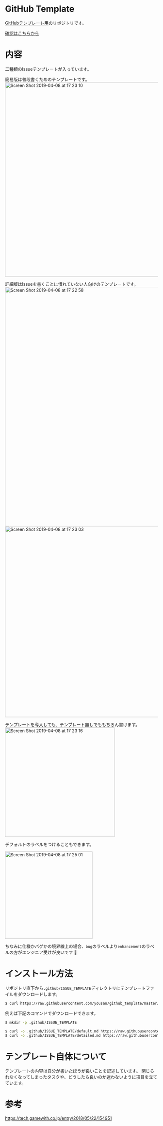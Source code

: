 # GitHub Template

[GitHubテンプレート用](https://help.github.com/en/articles/manually-creating-a-single-issue-template-for-your-repository)のリポジトリです。

[確認はこちらから](https://github.com/yousan/github_template/issues/new/choose)

# 内容
二種類のIssueテンプレートが入っています。

簡易版は普段書くためのテンプレートです。
<img width="641" alt="Screen Shot 2019-04-08 at 17 23 10" src="https://user-images.githubusercontent.com/561613/55709313-0671fe80-5a23-11e9-8230-c2cecc1d6e22.png">

詳細版はIssueを書くことに慣れていない人向けのテンプレートです。
<img width="789" alt="Screen Shot 2019-04-08 at 17 22 58" src="https://user-images.githubusercontent.com/561613/55709315-0671fe80-5a23-11e9-8f8b-652ed116bb3c.png">
<img width="630" alt="Screen Shot 2019-04-08 at 17 23 03" src="https://user-images.githubusercontent.com/561613/55709314-0671fe80-5a23-11e9-957e-89467a41e7cc.png">

テンプレートを導入しても、テンプレート無しでももちろん書けます。
<img width="361" alt="Screen Shot 2019-04-08 at 17 23 16" src="https://user-images.githubusercontent.com/561613/55709310-0671fe80-5a23-11e9-91a4-7e0476d37e3e.png">

デフォルトのラベルをつけることもできます。

<img width="288" alt="Screen Shot 2019-04-08 at 17 25 01" src="https://user-images.githubusercontent.com/561613/55709783-08888d00-5a24-11e9-8986-dc56a5b41b21.png">

ちなみに仕様かバグかの境界線上の場合、`bug`のラベルより`enhancement`のラベルの方がエンジニア受けが良いです 👼

# インストール方法
リポジトリ直下から`.github/ISSUE_TEMPLATE`ディレクトリにテンプレートファイルをダウンロードします。

```bash
$ curl https://raw.githubusercontent.com/yousan/github_template/master/install.sh | sh - 
```

例えば下記のコマンドでダウンロードできます。


```bash
$ mkdir -p .github/ISSUE_TEMPLATE

$ curl -o .github/ISSUE_TEMPLATE/default.md https://raw.githubusercontent.com/yousan/github_template/master/.github/ISSUE_TEMPLATE/default.md
$ curl -o .github/ISSUE_TEMPLATE/detailed.md https://raw.githubusercontent.com/yousan/github_template/master/.github/ISSUE_TEMPLATE/detailed.md
```

# テンプレート自体について
テンプレートの内容は自分が書いたほうが良いことを記述しています。
閉じられなくなってしまったタスクや、どうしたら良いのか迷わないように項目を立てています。


# 参考
https://tech.gamewith.co.jp/entry/2018/05/22/154951
